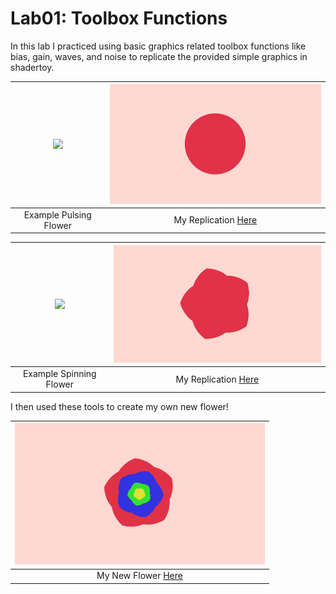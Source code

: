 # Lab01: Toolbox Functions

In this lab I practiced using basic graphics related toolbox functions like bias, gain, waves, and noise to replicate the provided simple graphics in shadertoy.

| <img src="https://user-images.githubusercontent.com/1758825/133500768-45b053c2-1885-4108-84a8-4cbf3f10318d.gif" width="400"/> | <img src="Images/flower1.gif" width="400"/> |
|:--:|:--:|
|Example Pulsing Flower|My Replication [Here](https://www.shadertoy.com/view/WclBWn)|

| <img src="https://user-images.githubusercontent.com/1758825/133485625-8385c7ca-6015-4809-b8ad-3311df071889.gif" width="400"/> | <img src="Images/flower2.gif" width="400"/> |
|:--:|:--:|
|Example Spinning Flower|My Replication [Here](https://www.shadertoy.com/view/3flfWn)|

I then used these tools to create my own new flower!

| <img src="Images/flower3.gif" width="400"/> |
|:--:|
|My New Flower [Here](https://www.shadertoy.com/view/WcsfWn)|